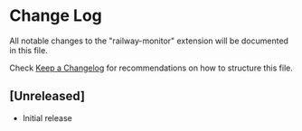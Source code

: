 # Change Log

All notable changes to the "railway-monitor" extension will be documented in this file.

Check [Keep a Changelog](http://keepachangelog.com/) for recommendations on how to structure this file.

## [Unreleased]

- Initial release